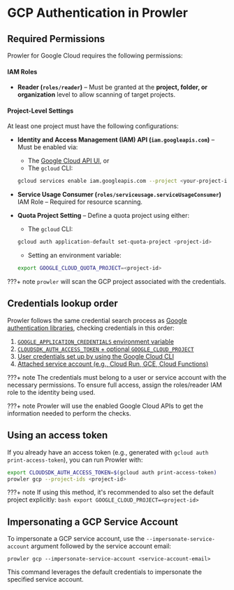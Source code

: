 # GCP Authentication in Prowler

## Required Permissions

Prowler for Google Cloud requires the following permissions:

#### IAM Roles
- **Reader (`roles/reader`)** – Must be granted at the **project, folder, or organization** level to allow scanning of target projects.

#### Project-Level Settings

At least one project must have the following configurations:

- **Identity and Access Management (IAM) API (`iam.googleapis.com`)** – Must be enabled via:

    - The [Google Cloud API UI](https://console.cloud.google.com/apis/api/iam.googleapis.com/metrics), or
    - The `gcloud` CLI:
    ```sh
    gcloud services enable iam.googleapis.com --project <your-project-id>
    ```

- **Service Usage Consumer (`roles/serviceusage.serviceUsageConsumer`)** IAM Role – Required for resource scanning.

- **Quota Project Setting** – Define a quota project using either:

    - The `gcloud` CLI:
    ```sh
    gcloud auth application-default set-quota-project <project-id>
    ```
    - Setting an environment variable:
    ```sh
    export GOOGLE_CLOUD_QUOTA_PROJECT=<project-id>
    ```

???+ note
    `prowler` will scan the GCP project associated with the credentials.

## Credentials lookup order

Prowler follows the same credential search process as [Google authentication libraries](https://cloud.google.com/docs/authentication/application-default-credentials#search_order), checking credentials in this order:

1. [`GOOGLE_APPLICATION_CREDENTIALS` environment variable](https://cloud.google.com/docs/authentication/application-default-credentials#GAC)
2. [`CLOUDSDK_AUTH_ACCESS_TOKEN` + optional `GOOGLE_CLOUD_PROJECT`](https://cloud.google.com/sdk/gcloud/reference/auth/print-access-token)
3. [User credentials set up by using the Google Cloud CLI](https://cloud.google.com/docs/authentication/application-default-credentials#personal)
4. [Attached service account (e.g., Cloud Run, GCE, Cloud Functions)](https://cloud.google.com/docs/authentication/application-default-credentials#attached-sa)

???+ note
    The credentials must belong to a user or service account with the necessary permissions.
    To ensure full access, assign the roles/reader IAM role to the identity being used.

???+ note
    Prowler will use the enabled Google Cloud APIs to get the information needed to perform the checks.




## Using an access token

If you already have an access token (e.g., generated with `gcloud auth print-access-token`), you can run Prowler with:

```bash
export CLOUDSDK_AUTH_ACCESS_TOKEN=$(gcloud auth print-access-token)
prowler gcp --project-ids <project-id>
```

???+ note
    If using this method, it's recommended to also set the default project explicitly:
    ```bash
    export GOOGLE_CLOUD_PROJECT=<project-id>
    ```




## Impersonating a GCP Service Account

To impersonate a GCP service account, use the `--impersonate-service-account` argument followed by the service account email:

```console
prowler gcp --impersonate-service-account <service-account-email>
```

This command leverages the default credentials to impersonate the specified service account.
